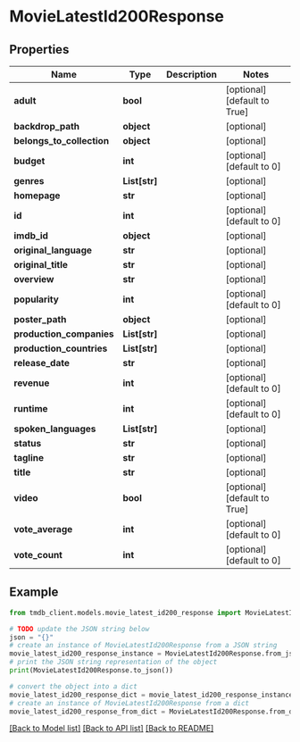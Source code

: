 # MovieLatestId200Response


## Properties

Name | Type | Description | Notes
------------ | ------------- | ------------- | -------------
**adult** | **bool** |  | [optional] [default to True]
**backdrop_path** | **object** |  | [optional] 
**belongs_to_collection** | **object** |  | [optional] 
**budget** | **int** |  | [optional] [default to 0]
**genres** | **List[str]** |  | [optional] 
**homepage** | **str** |  | [optional] 
**id** | **int** |  | [optional] [default to 0]
**imdb_id** | **object** |  | [optional] 
**original_language** | **str** |  | [optional] 
**original_title** | **str** |  | [optional] 
**overview** | **str** |  | [optional] 
**popularity** | **int** |  | [optional] [default to 0]
**poster_path** | **object** |  | [optional] 
**production_companies** | **List[str]** |  | [optional] 
**production_countries** | **List[str]** |  | [optional] 
**release_date** | **str** |  | [optional] 
**revenue** | **int** |  | [optional] [default to 0]
**runtime** | **int** |  | [optional] [default to 0]
**spoken_languages** | **List[str]** |  | [optional] 
**status** | **str** |  | [optional] 
**tagline** | **str** |  | [optional] 
**title** | **str** |  | [optional] 
**video** | **bool** |  | [optional] [default to True]
**vote_average** | **int** |  | [optional] [default to 0]
**vote_count** | **int** |  | [optional] [default to 0]

## Example

```python
from tmdb_client.models.movie_latest_id200_response import MovieLatestId200Response

# TODO update the JSON string below
json = "{}"
# create an instance of MovieLatestId200Response from a JSON string
movie_latest_id200_response_instance = MovieLatestId200Response.from_json(json)
# print the JSON string representation of the object
print(MovieLatestId200Response.to_json())

# convert the object into a dict
movie_latest_id200_response_dict = movie_latest_id200_response_instance.to_dict()
# create an instance of MovieLatestId200Response from a dict
movie_latest_id200_response_from_dict = MovieLatestId200Response.from_dict(movie_latest_id200_response_dict)
```
[[Back to Model list]](../README.md#documentation-for-models) [[Back to API list]](../README.md#documentation-for-api-endpoints) [[Back to README]](../README.md)


